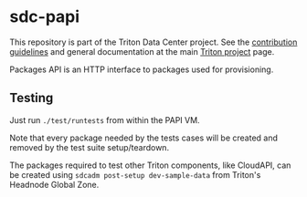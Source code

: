 <!--
    This Source Code Form is subject to the terms of the Mozilla Public
    License, v. 2.0. If a copy of the MPL was not distributed with this
    file, You can obtain one at http://mozilla.org/MPL/2.0/.
-->

<!--
    Copyright 2019 Joyent, Inc.
    Copyright 2024 MNX Cloud, Inc.
-->

# sdc-papi

This repository is part of the Triton Data Center project. See the [contribution
guidelines](https://github.com/TritonDataCenter/triton/blob/master/CONTRIBUTING.md)
and general documentation at the main
[Triton project](https://github.com/TritonDataCenter/triton) page.

Packages API is an HTTP interface to packages used for provisioning.

## Testing

Just run `./test/runtests` from within the PAPI VM.

Note that every package needed by the tests cases will be created and removed
by the test suite setup/teardown.

The packages required to test other Triton components, like CloudAPI, can be
created using `sdcadm post-setup dev-sample-data` from Triton's Headnode Global
Zone.
